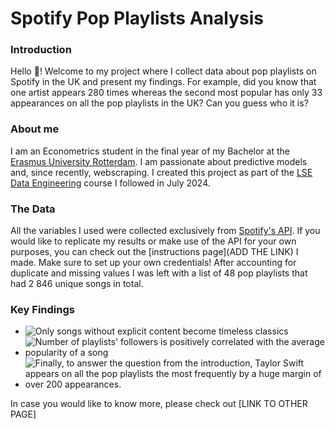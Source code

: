 # Spotify Pop Playlists Analysis

### Introduction
Hello :wave:! Welcome to my project where I collect data about pop playlists on Spotify in the UK and present my findings. For example, did you know that one artist appears 280 times whereas the second most popular has only 33 appearances on all the pop playlists in the UK? Can you guess who it is?

### About me
I am an Econometrics student in the final year of my Bachelor at the [Erasmus University Rotterdam](https://www.eur.nl/en). I am passionate about predictive models and, since recently, webscraping. I created this project as part of the [LSE Data Engineering](https://www.lse.ac.uk/study-at-lse/summer-schools/summer-school/courses/research-methods/me204) course I followed in July 2024.


### The Data
All the variables I used were collected exclusively from [Spotify's API](https://developer.spotify.com/documentation/web-api). If you would like to replicate my results or make use of the API for your own purposes, you can check out the [instructions page](ADD THE LINK) I made. Make sure to set up your own credentials! After accounting for duplicate and missing values I was left with a list of 48 pop playlists that had 2 846 unique songs in total.

### Key Findings
+ ![Only songs without explicit content become timeless classics]('figures/explicit_content_per_year.svg')
+ ![Number of playlists' followers is positively correlated with the average popularity of a song]('figures/images_plot.svg')
+ ![Finally, to answer the question from the introduction, Taylor Swift appears on all the pop playlists the most frequently by a huge margin of over 200 appearances.]('figures/singers_popularity.svg')

In case you would like to know more, please check out [LINK TO OTHER PAGE]
